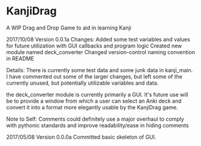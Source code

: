 # KanjiDrag
A WIP Drag and Drop Game to aid in learning Kanji

2017/10/08 Version 0.0.1a
  Changes:
  Added some test variables and values for future utilization with GUI callbacks and program logic
  Created new module named deck_converter
  Changed version-control naming convention in README
  
  Details:
  There is currently some test data and some junk data in kanji_main. I have commented out some of the larger changes, but left some of     the currently unused, but potentially utilizable variables and data.
  
  the deck_converter module is currently primarily a GUI. It's future use will be to provide a window from which a user can select an Anki   deck and convert it into a format more elegantly usable by the KanjiDrag game.

  Note to Self:
  Comments could definitely use a major overhaul to comply with pythonic standards and improve readability/ease in hiding comments

2017/05/08 Version 0.0.0a
  Committed basic skeleton of GUI.
